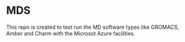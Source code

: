 # MDS
This repo is created to test run the MD software types like GROMACS, Amber and Charm with the Microsot Azure facilities.  
